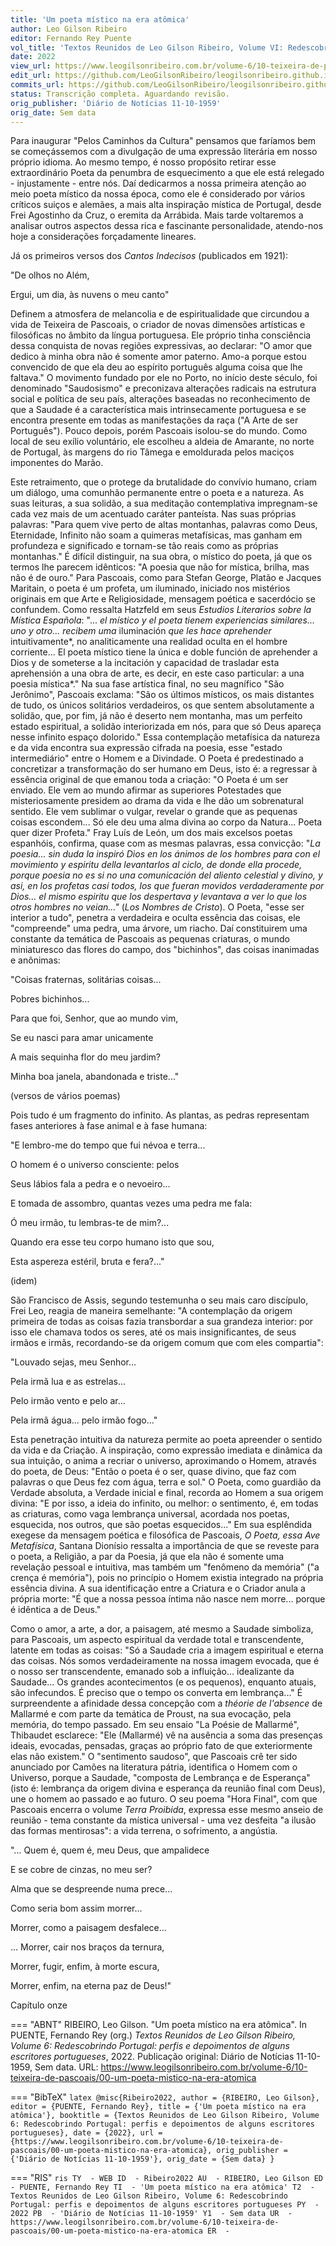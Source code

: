 ```yaml
---
title: 'Um poeta místico na era atômica'
author: Leo Gilson Ribeiro
editor: Fernando Rey Puente
vol_title: 'Textos Reunidos de Leo Gilson Ribeiro, Volume VI: Redescobrindo Portugal: perfis e depoimentos de alguns escritores portugueses'
date: 2022
view_url: https://www.leogilsonribeiro.com.br/volume-6/10-teixeira-de-pascoais/00-um-poeta-mistico-na-era-atomica
edit_url: https://github.com/LeoGilsonRibeiro/leogilsonribeiro.github.io/edit/main//docs/markdown/volume-6/10-teixeira-de-pascoais/00-um-poeta-mistico-na-era-atomica.md
commits_url: https://github.com/LeoGilsonRibeiro/leogilsonribeiro.github.io/commits/main/docs/markdown/volume-6/10-teixeira-de-pascoais/00-um-poeta-mistico-na-era-atomica.md
status: Transcrição completa. Aguardando revisão.
orig_publisher: 'Diário de Notícias 11-10-1959'
orig_date: Sem data
---
```


Para inaugurar "Pelos Caminhos da Cultura" pensamos que faríamos bem se começássemos com a divulgação de uma expressão literária em nosso próprio idioma. Ao mesmo tempo, é nosso propósito retirar esse extraordinário Poeta da penumbra de esquecimento a que ele está relegado - injustamente - entre nós. Daí dedicarmos a nossa primeira atenção ao meio poeta místico da nossa época, como ele é considerado por vários críticos suiços e alemães, a mais alta inspiração mística de Portugal, desde Frei Agostinho da Cruz, o eremita da Arrábida. Mais tarde voltaremos a analisar outros aspectos dessa rica e fascinante personalidade, atendo-nos hoje a considerações forçadamente lineares.

Já os primeiros versos dos *Cantos Indecisos* (publicados em 1921):

"De olhos no Além,

Ergui, um dia, às nuvens o meu canto"

Definem a atmosfera de melancolia e de espiritualidade que circundou a vida de Teixeira de Pascoais, o criador de novas dimensões artísticas e filosóficas no âmbito da língua portuguesa. Ele próprio tinha consciência dessa conquista de novas regiões expressivas, ao declarar: "O amor que dedico à minha obra não é somente amor paterno. Amo-a porque estou convencido de que ela deu ao espírito português alguma coisa que lhe faltava." O movimento fundado por ele no Porto, no início deste século, foi denominado "Saudosismo" e preconizava alterações radicais na estrutura social e política de seu país, alterações baseadas no reconhecimento de que a Saudade é a característica mais intrinsecamente portuguesa e se encontra presente em todas as manifestações da raça ("A Arte de ser Português"). Pouco depois, porém Pascoais isolou-se do mundo. Como local de seu exílio voluntário, ele escolheu a aldeia de Amarante, no norte de Portugal, às margens do rio Tâmega e emoldurada pelos maciços imponentes do Marão.

Este retraimento, que o protege da brutalidade do convívio humano, criam um diálogo, uma comunhão permanente entre o poeta e a natureza. As suas leituras, a sua solidão, a sua meditação contemplativa impregnam-se cada vez mais de um acentuado caráter panteísta. Nas suas próprias palavras: "Para quem vive perto de altas montanhas, palavras como Deus, Eternidade, Infinito não soam a quimeras metafísicas, mas ganham em profundeza e significado e tornam-se tão reais como as próprias montanhas." É difícil distinguir, na sua obra, o místico do poeta, já que os termos lhe parecem idênticos: "A poesia que não for mística, brilha, mas não é de ouro." Para Pascoais, como para Stefan George, Platão e Jacques Maritain, o poeta é um profeta, um iluminado, iniciado nos mistérios originais em que Arte e Religiosidade, mensagem poética e sacerdócio se confundem. Como ressalta Hatzfeld em seus *Estudios Literarios sobre la Mística Española*: "... *el místico y el poeta tienem experiencias similares... uno y otro... recibem uma* iluminación *que les hace aprehender* intuitivamente*, no analiticamente una realidad oculta en el hombre corriente... El poeta místico tiene la única e doble función de aprehender a Dios y de someterse a la incitación y capacidad de trasladar esta aprehensión a una obra de arte, es decir, en este caso particular: a una poesia mística*." Na sua fase artística final, no seu magnífico "São Jerônimo", Pascoais exclama: "São os últimos místicos, os mais distantes de tudo, os únicos solitários verdadeiros, os que sentem absolutamente a solidão, que, por fim, já não é deserto nem montanha, mas um perfeito estado espiritual, a solidão interiorizada em nós, para que só Deus apareça nesse infinito espaço dolorido." Essa contemplação metafísica da natureza e da vida encontra sua expressão cifrada na poesia, esse "estado intermediário" entre o Homem e a Divindade. O Poeta é predestinado a concretizar a transformação do ser humano em Deus, isto é: a regressar à essência original de que emanou toda a criação: "O Poeta é um ser enviado. Ele vem ao mundo afirmar as superiores Potestades que misteriosamente presidem ao drama da vida e lhe dão um sobrenatural sentido. Ele vem sublimar o vulgar, revelar o grande que as pequenas coisas escondem... Só ele deu uma alma divina ao corpo da Natura... Poeta quer dizer Profeta." Fray Luís de León, um dos mais excelsos poetas espanhóis, confirma, quase com as mesmas palavras, essa convicção: "*La poesia... sin duda la inspiró Dios en los ánimos de los hombres para con el movimiento y espiritu della levantarlos al ciclo, de donde ella procede, porque poesia no es si no una comunicación del aliento celestial y divino, y asi, en los profetas casi todos, los que fueran movidos verdaderamente por Dios... el mismo espiritu que los despertava y levantava a ver lo que los otros hombres no veian..."* (*Los Nombres de Cristo*). O Poeta, "esse ser interior a tudo", penetra a verdadeira e oculta essência das coisas, ele "compreende" uma pedra, uma árvore, um riacho. Daí constituirem uma constante da temática de Pascoais as pequenas criaturas, o mundo miniaturesco das flores do campo, dos "bichinhos", das coisas inanimadas e anônimas:

"Coisas fraternas, solitárias coisas...

Pobres bichinhos...

Para que foi, Senhor, que ao mundo vim,

Se eu nasci para amar unicamente

A mais sequinha flor do meu jardim?

Minha boa janela, abandonada e triste..."

(versos de vários poemas)

Pois tudo é um fragmento do infinito. As plantas, as pedras representam fases anteriores à fase animal e à fase humana:

"E lembro-me do tempo que fui névoa e terra...

O homem é o universo consciente: pelos

Seus lábios fala a pedra e o nevoeiro...

E tomada de assombro, quantas vezes uma pedra me fala:

Ó meu irmão, tu lembras-te de mim?...

Quando era esse teu corpo humano isto que sou,

Esta aspereza estéril, bruta e fera?..."

(idem)

São Francisco de Assis, segundo testemunha o seu mais caro discípulo, Frei Leo, reagia de maneira semelhante: "A contemplação da origem primeira de todas as coisas fazia transbordar a sua grandeza interior: por isso ele chamava todos os seres, até os mais insignificantes, de seus irmãos e irmãs, recordando-se da origem comum que com eles compartia":

"Louvado sejas, meu Senhor...

Pela irmã lua e as estrelas...

Pelo irmão vento e pelo ar...

Pela irmã água... pelo irmão fogo..."

Esta penetração intuitiva da natureza permite ao poeta apreender o sentido da vida e da Criação. A inspiração, como expressão imediata e dinâmica da sua intuição, o anima a recriar o universo, aproximando o Homem, através do poeta, de Deus: "Então o poeta é o ser, quase divino, que faz com palavras o que Deus fez com água, terra e sol." O Poeta, como guardião da Verdade absoluta, a Verdade inicial e final, recorda ao Homem a sua origem divina: "E por isso, a ideia do infinito, ou melhor: o sentimento, é, em todas as criaturas, como vaga lembrança universal, acordada nos poetas, esquecida, nos outros, que são poetas esquecidos..." Em sua esplêndida exegese da mensagem poética e filosófica de Pascoais, *O Poeta, essa Ave Metafísica*, Santana Dionísio ressalta a importância de que se reveste para o poeta, a Religião, a par da Poesia, já que ela não é somente uma revelação pessoal e intuitiva, mas também um "fenômeno da memória" ("a crença é memória"), pois no princípio o Homem existia integrado na própria essência divina. A sua identificação entre a Criatura e o Criador anula a própria morte: "É que a nossa pessoa íntima não nasce nem morre... porque é idêntica a de Deus."

Como o amor, a arte, a dor, a paisagem, até mesmo a Saudade simboliza, para Pascoais, um aspecto espiritual da verdade total e transcendente, latente em todas as coisas: "Só a Saudade cria a imagem espiritual e eterna das coisas. Nós somos verdadeiramente na nossa imagem evocada, que é o nosso ser transcendente, emanado sob a influição... idealizante da Saudade... Os grandes acontecimentos (e os pequenos), enquanto atuais, são infecundos. É preciso que o tempo os converta em lembrança..." É surpreendente a afinidade dessa concepção com a *théorie de l'absence* de Mallarmé e com parte da temática de Proust, na sua evocação, pela memória, do tempo passado. Em seu ensaio "La Poésie de Mallarmé", Thibaudet esclarece: "Ele (Mallarmé) vê na ausência a soma das presenças ideais, evocadas, pensadas, graças ao próprio fato de que exteriormente elas não existem." O "sentimento saudoso", que Pascoais crê ter sido anunciado por Camões na literatura pátria, identifica o Homem com o Universo, porque a Saudade, "composta de Lembrança e de Esperança" (isto é: lembrança da origem divina e esperança da reunião final com Deus), une o homem ao passado e ao futuro. O seu poema "Hora Final", com que Pascoais encerra o volume *Terra Proibida*, expressa esse mesmo anseio de reunião - tema constante da mística universal - uma vez desfeita "a ilusão das formas mentirosas": a vida terrena, o sofrimento, a angústia.

"... Quem é, quem é, meu Deus, que ampalidece

E se cobre de cinzas, no meu ser?

Alma que se despreende numa prece...

Como seria bom assim morrer...

Morrer, como a paisagem desfalece...

... Morrer, cair nos braços da ternura,

Morrer, fugir, enfim, à morte escura,

Morrer, enfim, na eterna paz de Deus!"

Capítulo onze


=== "ABNT"
    RIBEIRO, Leo Gilson. "Um poeta místico na era atômica". In PUENTE, Fernando Rey (org.) <em>Textos Reunidos de Leo Gilson Ribeiro, Volume 6: Redescobrindo Portugal: perfis e depoimentos de alguns escritores portugueses</em>, 2022. Publicação original: Diário de Notícias 11-10-1959, Sem data. URL: <a href="stable_url">https://www.leogilsonribeiro.com.br/volume-6/10-teixeira-de-pascoais/00-um-poeta-mistico-na-era-atomica</a>

=== "BibTeX"
    ```latex
    @misc{Ribeiro2022,
    author = {RIBEIRO, Leo Gilson},
    editor = {PUENTE, Fernando Rey},
    title = {'Um poeta místico na era atômica'},
    booktitle = {Textos Reunidos de Leo Gilson Ribeiro, Volume 6: Redescobrindo Portugal: perfis e depoimentos de alguns escritores portugueses},
    date = {2022},
    url = {https://www.leogilsonribeiro.com.br/volume-6/10-teixeira-de-pascoais/00-um-poeta-mistico-na-era-atomica},
    orig_publisher = {'Diário de Notícias 11-10-1959'},
    orig_date = {Sem data}
    }
    ```

=== "RIS"
    ```ris
    TY  - WEB
    ID  - Ribeiro2022
    AU  - RIBEIRO, Leo Gilson
    ED  - PUENTE, Fernando Rey
    TI  - 'Um poeta místico na era atômica'
    T2  - Textos Reunidos de Leo Gilson Ribeiro, Volume 6: Redescobrindo Portugal: perfis e depoimentos de alguns escritores portugueses
    PY  - 2022
    PB  - 'Diário de Notícias 11-10-1959'
    Y1  - Sem data
    UR  - https://www.leogilsonribeiro.com.br/volume-6/10-teixeira-de-pascoais/00-um-poeta-mistico-na-era-atomica
    ER  - 
    ```
